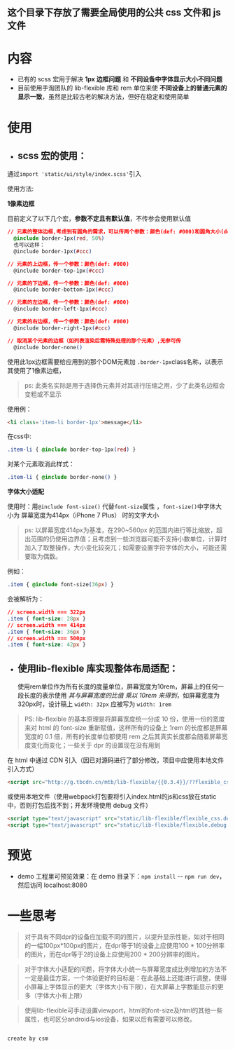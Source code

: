 ## 这个目录下存放了需要全局使用的公共 css 文件和 js 文件

# 内容

- 已有的 scss 宏用于解决 **1px 边框问题** 和 **不同设备中字体显示大小不同问题**
- 目前使用手淘团队的 lib-flexible 库和 rem 单位来使 **不同设备上的普通元素的显示一致**，虽然是比较古老的解决方法，但好在稳定和使用简单

# 使用

- ## scss 宏的使用：

通过`import 'static/ui/style/index.scss'`引入

使用方法:

**1像素边框**

目前定义了以下几个宏，**参数不定且有默认值**，不传参会使用默认值
```css
// 元素的整体边框,考虑到有圆角的需求，可以传两个参数：颜色(def: #000)和圆角大小(def: 0px)
  @include border-1px(red, 50%)
  也可以这样：
  @include border-1px(#ccc)

// 元素的上边框，传一个参数：颜色(def: #000)
  @include border-top-1px(#ccc)

// 元素的下边框，传一个参数：颜色(def: #000)
  @include border-bottom-1px(#ccc)

// 元素的左边框，传一个参数：颜色(def: #000)
  @include border-left-1px(#ccc)

// 元素的右边框，传一个参数：颜色(def: #000)
  @include border-right-1px(#ccc)

// 取消某个元素的边框（如列表渲染后需特殊处理的那个元素）,无参可传
  @include border-none()
```

使用此1px边框需要给应用到的那个DOM元素加 `.border-1px`class名称，以表示其使用了1像素边框，
> ps: 此类名实际是用于选择伪元素并对其进行压缩之用，少了此类名边框会变粗或不显示

使用例：
```html
<li class='item-li border-1px'>message</li>
```
在css中:
```css
.item-li { @include border-top-1px(red) }
```
对某个元素取消此样式：
```css
.item-li { @include border-none() }
```

**字体大小适配**

使用时：用`@include font-size()` 代替`font-size`属性 ，`font-size()`中字体大小为 屏幕宽度为414px（iPhone 7 Plus） 时的文字大小
 > ps: 以屏幕宽度414px为基准，在290~560px 的范围内进行等比缩放，超出范围的仍使用边界值；且考虑到一些浏览器可能不支持小数单位，计算时加入了取整操作，大小变化较突兀；如需要设置字符字体的大小，可能还需要取为偶数。

例如：
```css
.item { @include font-size(36px) }
```
会被解析为：
```css
// screen.width === 322px
.item { font-size: 28px }
// screen.width === 414px
.item { font-size: 36px }
// screen.width === 500px
.item { font-size: 42px }
```


- ## 使用lib-flexible 库实现整体布局适配：
  使用rem单位作为所有长度的度量单位，屏幕宽度为10rem，屏幕上的任何一段长度的表示使用 *其与屏幕宽度的比值 乘以 10rem *来得到**，如屏幕宽度为320px时，设计稿上 `width: 32px` 应被写为 `width: 1rem`

> PS: lib-flexible 的基本原理是将屏幕宽度统一分成 10 份，使用一份的宽度来对 html 的 font-size 重新赋值，这样所有的设备上 1rem 的长度都是屏幕宽度的 0.1 倍，所有的长度单位都使用 rem 之后其真实长度都会随着屏幕宽度变化而变化；一些关于 dpr 的设置现在没有用到

在 html 中通过 CDN 引入（因已对源码进行了部分修改，项目中应使用本地文件引入方式）

```html
<script src="http://g.tbcdn.cn/mtb/lib-flexible/{{0.3.4}}/??flexible_css.js,flexible.js"></script>
```

或使用本地文件（使用webpack打包要将引入index.html的js和css放在static中，否则打包后找不到；开发环境使用 debug 文件）

```html
<script type="text/javascript" src="static/lib-flexible/flexible_css.debug.js"></script>
<script type="text/javascript" src="static/lib-flexible/flexible.debug.js"></script>
```

# 预览

- demo 工程里可预览效果：在 demo 目录下：`npm install` -- `npm run dev`，然后访问 localhost:8080

# 一些思考

> 对于具有不同dpr的设备应加载不同的图片，以提升显示性能，如对于相同的一幅100px*100px的图片，在dpr等于1的设备上应使用100 * 100分辨率的图片，而在dpr等于2的设备上应使用200 * 200分辨率的图片。

> 对于字体大小适配的问题，将字体大小统一与屏幕宽度成比例增加的方法不一定是最佳方案，一个体验更好的目标是：在此基础上还能进行调整，使得小屏幕上字体显示的更大（字体大小有下限），在大屏幕上字数能显示的更多（字体大小有上限）

> 使用lib-flexible可手动设置viewport，html的font-size及html的其他一些属性，也可区分android与ios设备，如果以后有需要可以修改。


                                                                              create by csm